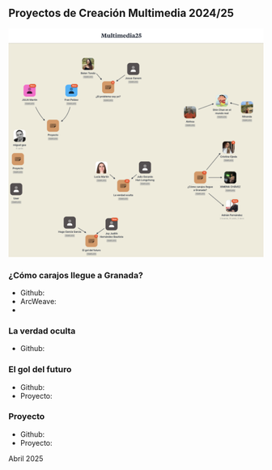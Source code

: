 
## Proyectos de Creación Multimedia 2024/25

![moodboard](milanote25.png)


### ¿Cómo carajos llegue a Granada?
* Github:
* ArcWeave:
* 


### La verdad oculta
* Github:  



### El gol del futuro
* Github: 
* Proyecto: 

### Proyecto
* Github: 
* Proyecto: 



Abril 2025

